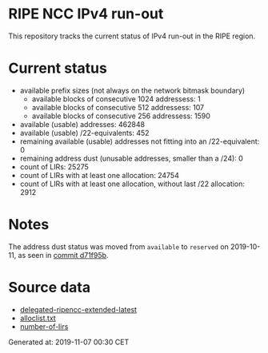 # RIPE NCC IPv4 run-out
This repository tracks the current status of IPv4 run-out in the RIPE region.

# Current status
- available prefix sizes (not always on the network bitmask boundary)
  - available blocks of consecutive 1024 addressess: 1
  - available blocks of consecutive 512 addressess: 107
  - available blocks of consecutive 256 addressess: 1590
- available (usable) addresses: 462848
- available (usable) /22-equivalents: 452
- remaining available (usable) addresses not fitting into an /22-equivalent: 0
- remaining address dust (unusable addresses, smaller than a /24): 0
- count of LIRs: 25275
- count of LIRs with at least one allocation: 24754
- count of LIRs with at least one allocation, without last /22 allocation: 2912

# Notes
The address dust status was moved from `available` to `reserved` on 2019-10-11, as seen in [commit d71f95b](https://github.com/zajdee/ripe-ncc-ipv4-runout/commit/d71f95b1f7c9f639556e395e4ad0f41e54834954).

# Source data
- [delegated-ripencc-extended-latest](https://ftp.ripe.net/pub/stats/ripencc/delegated-ripencc-extended-latest)
- [alloclist.txt](https://ftp.ripe.net/pub/stats/ripencc/membership/alloclist.txt)
- [number-of-lirs](https://labs.ripe.net/statistics/number-of-lirs)

Generated at: 2019-11-07 00:30 CET
